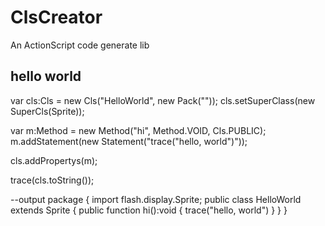 ClsCreator
==========

An ActionScript code generate lib


hello world
----------
var cls:Cls = new Cls("HelloWorld", new Pack(""));
cls.setSuperClass(new SuperCls(Sprite));

var m:Method = new Method("hi", Method.VOID, Cls.PUBLIC);
m.addStatement(new Statement("trace(\"hello, world\")"));

cls.addPropertys(m);

trace(cls.toString());

--output
package 
{
	import flash.display.Sprite;
	public class HelloWorld extends Sprite
	{
		public function hi():void
		{
			trace("hello, world")
		}
	}
}

